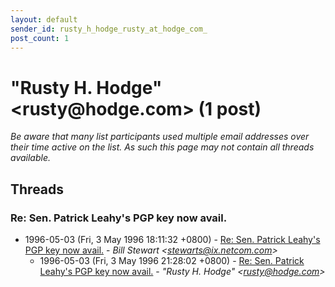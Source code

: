 ```yaml
---
layout: default
sender_id: rusty_h_hodge_rusty_at_hodge_com_
post_count: 1
---
```


# "Rusty H. Hodge" <rusty<span>@</span>hodge.com> (1 post)

_Be aware that many list participants used multiple email addresses over their time active on the list. As such this page may not contain all threads available._

## Threads

### Re: Sen. Patrick Leahy's PGP key now avail.
+ 1996-05-03 (Fri, 3 May 1996 18:11:32 +0800) - [Re: Sen. Patrick Leahy's PGP key now avail.](/archive/1996/05/f315a9b35d031a9e134fb3487e8df53b89ccbdb7f03dd20bd9d7ad60d76fe061) - _Bill Stewart \<stewarts@ix.netcom.com\>_
  + 1996-05-03 (Fri, 3 May 1996 21:28:02 +0800) - [Re: Sen. Patrick Leahy's PGP key now avail.](/archive/1996/05/bedc3823020a89efa63df2e27e513459a09ca9ce30b1dc30c68d81b44360254e) - _"Rusty H. Hodge" \<rusty@hodge.com\>_

